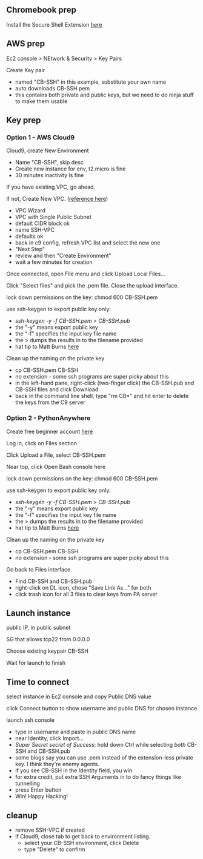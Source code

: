 ## Chromebook prep

Install the Secure Shell Extension [here](https://chrome.google.com/webstore/detail/secure-shell-extension/iodihamcpbpeioajjeobimgagajmlibd?utm_source=chrome-ntp-icon)


## AWS prep

Ec2 console > NEtwork & Security > Key Pairs

Create Key pair
  - named "CB-SSH" in this example, substitute your own name
  - auto downloads CB-SSH.pem
  - this contains both private and public keys, but we need to do ninja stuff to make them usable

## Key prep

### Option 1 - AWS Cloud9

Cloud9, create New Environment

- Name "CB-SSH", skip desc
- Create new instance for env, t2.micro is fine
- 30 minutes inactivity is fine

If you have existing VPC, go ahead.

If not, Create New VPC.  ([reference here](https://docs.aws.amazon.com/cloud9/latest/user-guide/vpc-settings.html#vpc-settings-create-vpc))
- VPC Wizard
- VPC with Single Public Subnet
- default CIDR block ok
- name SSH-VPC
- defaults ok
- back in c9 config, refresh VPC list and select the new one
- "Next Step"
- review and then "Create Environment"
- wait a few minutes for creation

Once connected, open File menu and click Upload Local Files...

Click "Select files" and pick the .pem file. Close the upload interface.

lock down permissions on the key:  chmod 600 CB-SSH.pem

use ssh-keygen to export public key only:
- *ssh-keygen -y -f CB-SSH.pem > CB-SSH.pub*
- the "-y" means export public key
- the "-f" specifies the input key file name
- the > dumps the results in to the filename provided
- hat tip to Matt Burns [here](http://www.mattburns.co.uk/blog/2012/11/15/connecting-to-ec2-from-chromes-secure-shell-using-only-a-pem-file/)

Clean up the naming on the private key
- cp CB-SSH.pem CB-SSH
- no extension - some ssh programs are super picky about this
- in the left-hand pane, right-click (two-finger click) the CB-SSH.pub and CB-SSH files and click Download
- back in the command line shell, type "rm CB*" and hit enter to delete the keys from the C9 server


### Option 2 - PythonAnywhere

Create free beginner account [here](https://www.pythonanywhere.com/registration/register/beginner/)

Log in, click on Files section

Click Upload a File, select CB-SSH.pem

Near top, click Open Bash console here

lock down permissions on the key:  chmod 600 CB-SSH.pem

use ssh-keygen to export public key only:
- *ssh-keygen -y -f CB-SSH.pem > CB-SSH.pub*
- the "-y" means export public key
- the "-f" specifies the input key file name
- the > dumps the results in to the filename provided
- hat tip to Matt Burns [here](http://www.mattburns.co.uk/blog/2012/11/15/connecting-to-ec2-from-chromes-secure-shell-using-only-a-pem-file/)

Clean up the naming on the private key
- cp CB-SSH.pem CB-SSH
- no extension - some ssh programs are super picky about this

Go back to Files interface
- Find CB-SSH and CB-SSH.pub
- right-click on DL icon, chose "Save Link As..." for both
- click trash icon for all 3 files to clear keys from PA server


## Launch instance
  
public IP, in public subnet
  
SG that allows tcp22 from 0.0.0.0
  
Choose existing keypair CB-SSH

Wait for launch to finish

## Time to connect

select instance in Ec2 console and copy Public DNS value

click Connect button to show username and public DNS for chosen instance

launch ssh console
- type in username and paste in public DNS name
- near Identity, click Import...
- *Super Secret secret of Success*: hold down Ctrl while selecting *both* CB-SSH and CB-SSH.pub
- some blogs say you can use .pem instead of the extension-less private key. I think they're enemy agents.
- if you see CB-SSH in the Identity field, you win
- for extra credit, put extra SSH Arguments in to do fancy things like tunnelling
- press Enter button
- Win!  Happy Hacking!


## cleanup

- remove SSH-VPC if created
- if Cloud9, close tab to get back to environment listing.
  - select your CB-SSH environment, click Delete
  - type "Delete" to confirm


